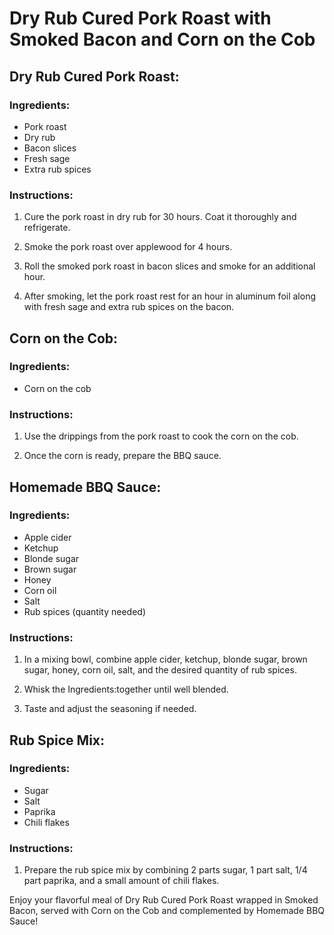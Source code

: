 # Dry Rub Cured Pork Roast with Smoked Bacon and Corn on the Cob

## Dry Rub Cured Pork Roast:

### Ingredients:
- Pork roast
- Dry rub
- Bacon slices
- Fresh sage
- Extra rub spices

### Instructions:
1. Cure the pork roast in dry rub for 30 hours. Coat it thoroughly and refrigerate.

2. Smoke the pork roast over applewood for 4 hours.

3. Roll the smoked pork roast in bacon slices and smoke for an additional hour.

4. After smoking, let the pork roast rest for an hour in aluminum foil along with fresh sage and extra rub spices on the bacon.

## Corn on the Cob:

### Ingredients:
- Corn on the cob

### Instructions:
1. Use the drippings from the pork roast to cook the corn on the cob.

2. Once the corn is ready, prepare the BBQ sauce.

## Homemade BBQ Sauce:

### Ingredients:
- Apple cider
- Ketchup
- Blonde sugar
- Brown sugar
- Honey
- Corn oil
- Salt
- Rub spices (quantity needed)

### Instructions:
1. In a mixing bowl, combine apple cider, ketchup, blonde sugar, brown sugar, honey, corn oil, salt, and the desired quantity of rub spices.

2. Whisk the Ingredients:together until well blended.

3. Taste and adjust the seasoning if needed.

## Rub Spice Mix:

### Ingredients:
- Sugar
- Salt
- Paprika
- Chili flakes

### Instructions:
1. Prepare the rub spice mix by combining 2 parts sugar, 1 part salt, 1/4 part paprika, and a small amount of chili flakes.

Enjoy your flavorful meal of Dry Rub Cured Pork Roast wrapped in Smoked Bacon, served with Corn on the Cob and complemented by Homemade BBQ Sauce!
